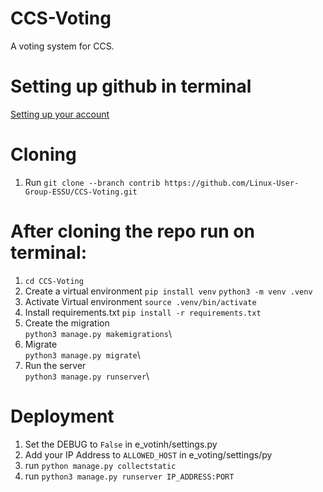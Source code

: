 # CCS-Voting
A voting system for CCS.

# Setting up github in terminal 
[Setting up your account](https://docs.github.com/en/get-started/quickstart/set-up-git)

# Cloning
1. Run `git clone --branch contrib https://github.com/Linux-User-Group-ESSU/CCS-Voting.git`

# After cloning the repo run on terminal:
1. `cd CCS-Voting`
2. Create a virtual environment
     `pip install venv`
     `python3 -m venv .venv`
3. Activate Virtual environment
     `source .venv/bin/activate`
4. Install requirements.txt
     `pip install -r requirements.txt`
5. Create the migration\
    `python3 manage.py makemigrations`\
6. Migrate\
    `python3 manage.py migrate`\
7. Run the server\
    `python3 manage.py runserver`\

# Deployment
1. Set the DEBUG to `False` in e_votinh/settings.py
2. Add your IP Address to `ALLOWED_HOST` in e_voting/settings/py
3. run `python manage.py collectstatic`
4. run `python3 manage.py runserver IP_ADDRESS:PORT`

